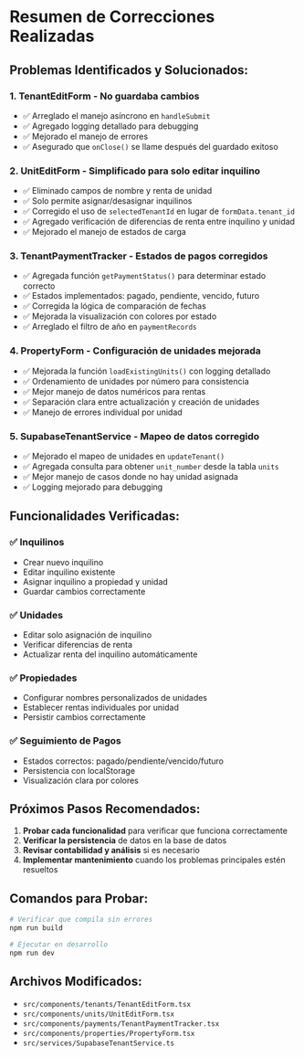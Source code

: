 # Resumen de Correcciones Realizadas

## Problemas Identificados y Solucionados:

### 1. **TenantEditForm - No guardaba cambios**
- ✅ Arreglado el manejo asíncrono en `handleSubmit`
- ✅ Agregado logging detallado para debugging
- ✅ Mejorado el manejo de errores
- ✅ Asegurado que `onClose()` se llame después del guardado exitoso

### 2. **UnitEditForm - Simplificado para solo editar inquilino**
- ✅ Eliminado campos de nombre y renta de unidad
- ✅ Solo permite asignar/desasignar inquilinos
- ✅ Corregido el uso de `selectedTenantId` en lugar de `formData.tenant_id`
- ✅ Agregado verificación de diferencias de renta entre inquilino y unidad
- ✅ Mejorado el manejo de estados de carga

### 3. **TenantPaymentTracker - Estados de pagos corregidos**
- ✅ Agregada función `getPaymentStatus()` para determinar estado correcto
- ✅ Estados implementados: pagado, pendiente, vencido, futuro
- ✅ Corregida la lógica de comparación de fechas
- ✅ Mejorada la visualización con colores por estado
- ✅ Arreglado el filtro de año en `paymentRecords`

### 4. **PropertyForm - Configuración de unidades mejorada**
- ✅ Mejorada la función `loadExistingUnits()` con logging detallado
- ✅ Ordenamiento de unidades por número para consistencia
- ✅ Mejor manejo de datos numéricos para rentas
- ✅ Separación clara entre actualización y creación de unidades
- ✅ Manejo de errores individual por unidad

### 5. **SupabaseTenantService - Mapeo de datos corregido**
- ✅ Mejorado el mapeo de unidades en `updateTenant()`
- ✅ Agregada consulta para obtener `unit_number` desde la tabla `units`
- ✅ Mejor manejo de casos donde no hay unidad asignada
- ✅ Logging mejorado para debugging

## Funcionalidades Verificadas:

### ✅ Inquilinos
- Crear nuevo inquilino
- Editar inquilino existente
- Asignar inquilino a propiedad y unidad
- Guardar cambios correctamente

### ✅ Unidades
- Editar solo asignación de inquilino
- Verificar diferencias de renta
- Actualizar renta del inquilino automáticamente

### ✅ Propiedades
- Configurar nombres personalizados de unidades
- Establecer rentas individuales por unidad
- Persistir cambios correctamente

### ✅ Seguimiento de Pagos
- Estados correctos: pagado/pendiente/vencido/futuro
- Persistencia con localStorage
- Visualización clara por colores

## Próximos Pasos Recomendados:

1. **Probar cada funcionalidad** para verificar que funciona correctamente
2. **Verificar la persistencia** de datos en la base de datos
3. **Revisar contabilidad y análisis** si es necesario
4. **Implementar mantenimiento** cuando los problemas principales estén resueltos

## Comandos para Probar:

```bash
# Verificar que compila sin errores
npm run build

# Ejecutar en desarrollo
npm run dev
```

## Archivos Modificados:

- `src/components/tenants/TenantEditForm.tsx`
- `src/components/units/UnitEditForm.tsx`
- `src/components/payments/TenantPaymentTracker.tsx`
- `src/components/properties/PropertyForm.tsx`
- `src/services/SupabaseTenantService.ts`